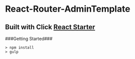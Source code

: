 React-Router-AdminTemplate
====

Built with Click [React Starter](https://github.com/StephenGrider/ReactStarter/releases)
---

###Getting Started###


	> npm install
	> gulp

